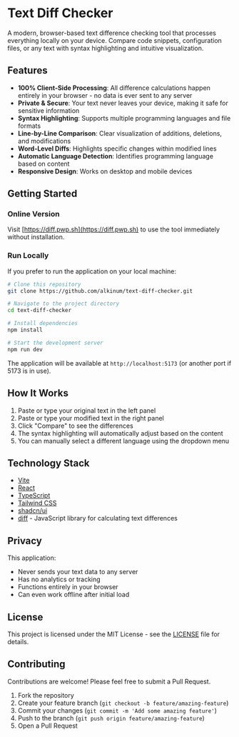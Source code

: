 # Text Diff Checker

A modern, browser-based text difference checking tool that processes everything locally on your device. Compare code snippets, configuration files, or any text with syntax highlighting and intuitive visualization.

## Features

- **100% Client-Side Processing**: All difference calculations happen entirely in your browser - no data is ever sent to any server
- **Private & Secure**: Your text never leaves your device, making it safe for sensitive information
- **Syntax Highlighting**: Supports multiple programming languages and file formats
- **Line-by-Line Comparison**: Clear visualization of additions, deletions, and modifications
- **Word-Level Diffs**: Highlights specific changes within modified lines
- **Automatic Language Detection**: Identifies programming language based on content
- **Responsive Design**: Works on desktop and mobile devices

## Getting Started

### Online Version

Visit [https://diff.pwp.sh](https://diff.pwp.sh) to use the tool immediately without installation.

### Run Locally

If you prefer to run the application on your local machine:

```sh
# Clone this repository
git clone https://github.com/alkinum/text-diff-checker.git

# Navigate to the project directory
cd text-diff-checker

# Install dependencies
npm install

# Start the development server
npm run dev
```

The application will be available at `http://localhost:5173` (or another port if 5173 is in use).

## How It Works

1. Paste or type your original text in the left panel
2. Paste or type your modified text in the right panel
3. Click "Compare" to see the differences
4. The syntax highlighting will automatically adjust based on the content
5. You can manually select a different language using the dropdown menu

## Technology Stack

- [Vite](https://vitejs.dev/)
- [React](https://reactjs.org/)
- [TypeScript](https://www.typescriptlang.org/)
- [Tailwind CSS](https://tailwindcss.com/)
- [shadcn/ui](https://ui.shadcn.com/)
- [diff](https://github.com/kpdecker/jsdiff) - JavaScript library for calculating text differences

## Privacy

This application:
- Never sends your text data to any server
- Has no analytics or tracking
- Functions entirely in your browser
- Can even work offline after initial load

## License

This project is licensed under the MIT License - see the [LICENSE](LICENSE) file for details.

## Contributing

Contributions are welcome! Please feel free to submit a Pull Request.

1. Fork the repository
2. Create your feature branch (`git checkout -b feature/amazing-feature`)
3. Commit your changes (`git commit -m 'Add some amazing feature'`)
4. Push to the branch (`git push origin feature/amazing-feature`)
5. Open a Pull Request
